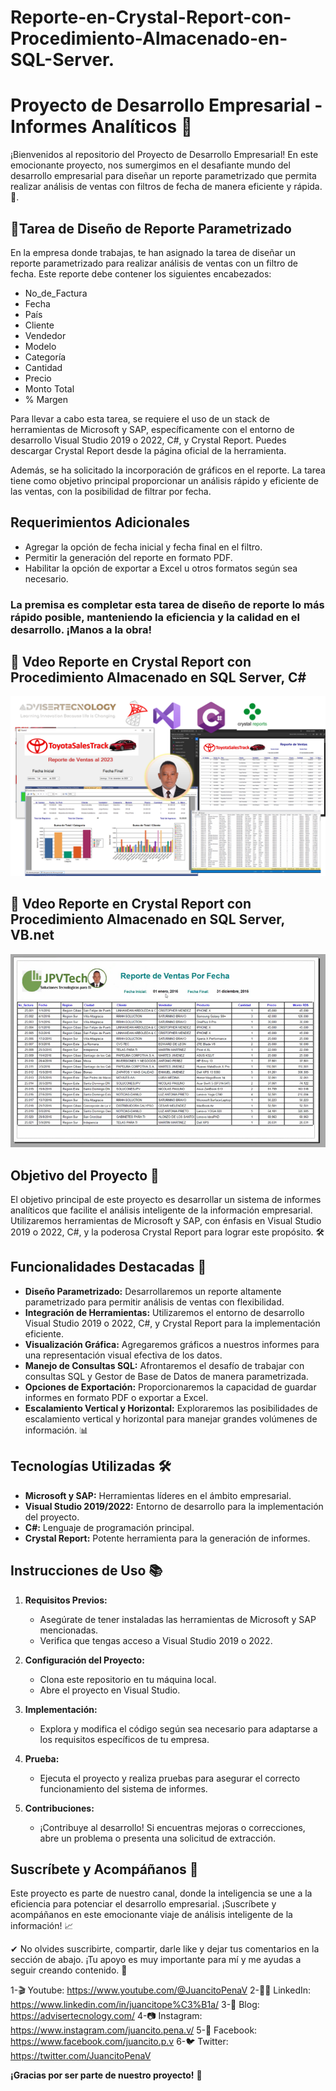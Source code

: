 # Reporte-en-Crystal-Report-con-Procedimiento-Almacenado-en-SQL-Server.

# Proyecto de Desarrollo Empresarial - Informes Analíticos 💼

¡Bienvenidos al repositorio del Proyecto de Desarrollo Empresarial! En este emocionante proyecto, nos sumergimos en el desafiante mundo del desarrollo empresarial para diseñar un reporte parametrizado que permita realizar análisis de ventas con filtros de fecha de manera eficiente y rápida. 🚀.

## 🦾Tarea de Diseño de Reporte Parametrizado

En la empresa donde trabajas, te han asignado la tarea de diseñar un reporte parametrizado para realizar análisis de ventas con un filtro de fecha. Este reporte debe contener los siguientes encabezados:

- No_de_Factura
- Fecha
- País
- Cliente
- Vendedor
- Modelo
- Categoría
- Cantidad
- Precio
- Monto Total
- % Margen

Para llevar a cabo esta tarea, se requiere el uso de un stack de herramientas de Microsoft y SAP, específicamente con el entorno de desarrollo Visual Studio 2019 o 2022, C#, y Crystal Report. Puedes descargar Crystal Report desde la página oficial de la herramienta.

Además, se ha solicitado la incorporación de gráficos en el reporte. La tarea tiene como objetivo principal proporcionar un análisis rápido y eficiente de las ventas, con la posibilidad de filtrar por fecha.

## Requerimientos Adicionales
- Agregar la opción de fecha inicial y fecha final en el filtro.
- Permitir la generación del reporte en formato PDF.
- Habilitar la opción de exportar a Excel u otros formatos según sea necesario.

### La premisa es completar esta tarea de diseño de reporte lo más rápido posible, manteniendo la eficiencia y la calidad en el desarrollo. ¡Manos a la obra!

## 🎥 Vdeo Reporte en Crystal Report con Procedimiento Almacenado en SQL Server, C#
[![Video 1](video1.png)](https://www.youtube.com/watch?v=TkImMz_rBH8&ab_channel=JuancitoPe%C3%B1aV)

## 🎥 Vdeo Reporte en Crystal Report con Procedimiento Almacenado en SQL Server, VB.net
[![Video 2](video2.png)](https://www.youtube.com/watch?v=MTe4y3F40tI&ab_channel=JuancitoPe%C3%B1aV.)

## Objetivo del Proyecto 🎯
El objetivo principal de este proyecto es desarrollar un sistema de informes analíticos que facilite el análisis inteligente de la información empresarial. Utilizaremos herramientas de Microsoft y SAP, con énfasis en Visual Studio 2019 o 2022, C#, y la poderosa Crystal Report para lograr este propósito. 🛠️

## Funcionalidades Destacadas 🌟
- **Diseño Parametrizado:** Desarrollaremos un reporte altamente parametrizado para permitir análisis de ventas con flexibilidad.
- **Integración de Herramientas:** Utilizaremos el entorno de desarrollo Visual Studio 2019 o 2022, C#, y Crystal Report para la implementación eficiente.
- **Visualización Gráfica:** Agregaremos gráficos a nuestros informes para una representación visual efectiva de los datos.
- **Manejo de Consultas SQL:** Afrontaremos el desafío de trabajar con consultas SQL y Gestor de Base de Datos de manera parametrizada.
- **Opciones de Exportación:** Proporcionaremos la capacidad de guardar informes en formato PDF o exportar a Excel.
- **Escalamiento Vertical y Horizontal:** Exploraremos las posibilidades de escalamiento vertical y horizontal para manejar grandes volúmenes de información. 📊

## Tecnologías Utilizadas 🛠️
- **Microsoft y SAP:** Herramientas líderes en el ámbito empresarial.
- **Visual Studio 2019/2022:** Entorno de desarrollo para la implementación del proyecto.
- **C#:** Lenguaje de programación principal.
- **Crystal Report:** Potente herramienta para la generación de informes.

## Instrucciones de Uso 📚
1. **Requisitos Previos:**
   - Asegúrate de tener instaladas las herramientas de Microsoft y SAP mencionadas.
   - Verifica que tengas acceso a Visual Studio 2019 o 2022.

2. **Configuración del Proyecto:**
   - Clona este repositorio en tu máquina local.
   - Abre el proyecto en Visual Studio.

3. **Implementación:**
   - Explora y modifica el código según sea necesario para adaptarse a los requisitos específicos de tu empresa.

4. **Prueba:**
   - Ejecuta el proyecto y realiza pruebas para asegurar el correcto funcionamiento del sistema de informes.

5. **Contribuciones:**
   - ¡Contribuye al desarrollo! Si encuentras mejoras o correcciones, abre un problema o presenta una solicitud de extracción.

## Suscríbete y Acompáñanos 📌
Este proyecto es parte de nuestro canal, donde la inteligencia se une a la eficiencia para potenciar el desarrollo empresarial. ¡Suscríbete y acompáñanos en este emocionante viaje de análisis inteligente de la información! 📈

✔  No olvides suscribirte, compartir, darle like y dejar tus comentarios en la sección de abajo. ¡Tu apoyo es muy importante para mí  y me ayudas a seguir creando contenido. 💚

1-🎬 Youtube: https://www.youtube.com/@JuancitoPenaV 
2-👨‍💼 LinkedIn: https://www.linkedin.com/in/juancitope%C3%B1a/
3-📰 Blog: https://advisertecnology.com/
4-📷 Instagram: https://www.instagram.com/juancito.pena.v/
5-📑 Facebook: https://www.facebook.com/juancito.p.v
6-🐦 Twitter: https://twitter.com/JuancitoPenaV

**¡Gracias por ser parte de nuestro proyecto!** 👏


